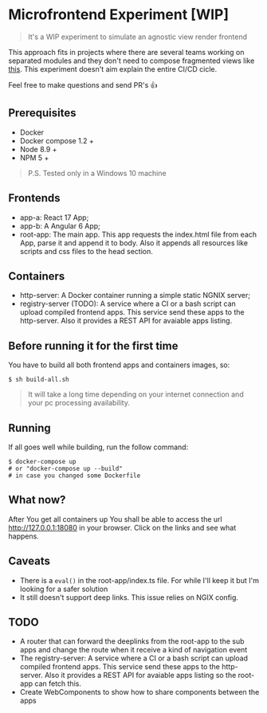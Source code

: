 # Microfrontend Experiment [WIP]

> It's a WIP experiment to simulate an agnostic view render frontend 

This approach fits in projects where there are several teams working on separated modules and they don't need to compose fragmented views like [this](https://micro-frontends.org/).
This experiment doesn't aim explain the entire CI/CD cicle.

Feel free to make questions and send PR's 👍

## Prerequisites
* Docker
* Docker compose 1.2 +
* Node 8.9 +
* NPM 5 +

> P.S. Tested only in a Windows 10 machine

## Frontends
* app-a: React 17 App;
* app-b: A Angular 6 App;
* root-app: The main app. This app requests the index.html file from each App, parse it and append it to body. Also it appends all resources like scripts and css files to the head section.

## Containers
* http-server: A Docker container running a simple static NGNIX server;
* registry-server (TODO): A service where a CI or a bash script can upload compiled frontend apps. This service send these apps to the http-server. Also it provides a REST API for avaiable apps listing.

## Before running it for the first time
You have to build all both frontend apps and containers images, so:
```
$ sh build-all.sh
```
> It will take a long time depending on your internet connection and your pc processing availability.

## Running

If all goes well while building, run the follow command:
```
$ docker-compose up
# or "docker-compose up --build"
# in case you changed some Dockerfile
```

## What now?
After You get all containers up You shall be able to access the url http://127.0.0.1:18080 in your browser. Click on the links and see what happens.

## Caveats
* There is a ``eval()`` in the root-app/index.ts file. For while I'll keep it but I'm looking for a safer solution
* It still doesn't support deep links. This issue relies on NGIX config.

## TODO
* A router that can forward the deeplinks from the root-app to the sub apps and change the route when it receive a kind of navigation event
* The registry-server: A service where a CI or a bash script can upload compiled frontend apps. This service send these apps to the http-server. Also it provides a REST API for avaiable apps listing so the root-app can fetch this.
* Create WebComponents to show how to share components between the apps
